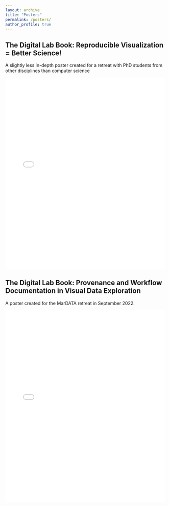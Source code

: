 ```yaml
---
layout: archive
title: "Posters"
permalink: /posters/
author_profile: true
---
```


<!-- {% if author.googlescholar %}
  You can also find my articles on <u><a href="{{author.googlescholar}}">my Google Scholar profile</a>.</u>
{% endif %} -->

<!-- {% include base_path %}

{% for post in site.posters reversed %}
  {% include archive-single.html %}
{% endfor %} -->

## The Digital Lab Book: Reproducible Visualization = Better Science!

A slightly less in-depth poster created for a retreat with PhD students from other disciplines than computer science

<embed src="{{site.baseurl}}/files/Dokteam_Retreat_poster.pdf" width="500" height="600" type="application/pdf" >

## The Digital Lab Book: Provenance and Workflow Documentation in Visual Data Exploration

A poster created for the MarDATA retreat in September 2022.

<embed src="{{site.baseurl}}/files/Bernstetter_MarDATA_Retreat_Poster.pdf" width="500" height="600" type="application/pdf" >
